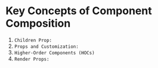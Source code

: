 # Key Concepts of Component Composition

1.  `Children Prop:`
2.  `Props and Customization:`
3.  `Higher-Order Components (HOCs)`
4.  `Render Props:`
